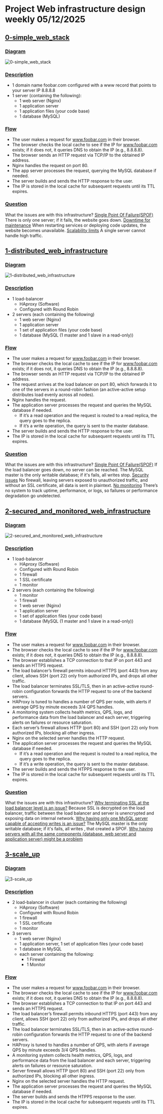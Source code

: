 # **Project Web infrastructure design weekly 05/12/2025**

## <u>**0-simple_web_stack**</u>
### <u>Diagram</u>
![0-simple_web_stack](./0-simple_web_stack.jpg)

### <u>Description</u>
* 1 domain name foobar.com configured with a www record that points to your server IP 8.8.8.8
* 1 server (containing the following):
	* 1 web server (Nginx)
	* 1 application server
	* 1 application files (your code base)
	* 1 database (MySQL)

### <u>Flow</u>
* The user makes a request for www.foobar.com in their browser.
* The browser checks the local cache to see if the IP for www.foobar.com exists; if it does not, it queries DNS to obtain the IP (e.g., 8.8.8.8).
* The browser sends an HTTP request via TCP/IP to the obtained IP address.
* Nginx handles the request on port 80.
* The app server processes the request, querying the MySQL database if needed.
* The server builds and sends the HTTP response to the user.
* The IP is stored in the local cache for subsequent requests until its TTL expires.

### <u>Question</u>
 What the issues are with this infrastructure?
<u>Single Point Of Failure(SPOF)</u>
There is only one server; if it fails, the website goes down.
<u>Downtime for maintenance</u>
When restarting services or deploying code updates, the website becomes unavailable.
<u>Scalability limits</u>
A single server cannot handle high traffic.

## <u>**1-distributed_web_infrastructure**</u>
### <u>Diagram</u>
![1-distributed_web_infrastructure](./1-distributed_web_infrastructure.jpg)

### <u>Description</u>
* 1 load-balancer
	* HAproxy (Software)
	* Configured with Round Robin
* 2 servers (each containing the following)
	* 1 web server (Nginx)
	* 1 application server
	* 1 set of application files (your code base)
	* 1 database (MySQL (1 master and 1 slave in a read-only))

### <u>Flow</u>
* The user makes a request for www.foobar.com in their browser.
* The browser checks the local cache to see if the IP for www.foobar.com exists; if it does not, it queries DNS to obtain the IP (e.g., 8.8.8.8).
* The browser sends an HTTP request via TCP/IP to the obtained IP address.
* The request arrives at the load balancer on port 80, which forwards it to one of the servers in a round-robin fashion (an active-active setup distributes load evenly across all nodes).
* Nginx handles the request.
* The application server processes the request and queries the MySQL database if needed.
	* If it’s a read operation and the request is routed to a read replica, the query goes to the replica.
	* If it’s a write operation, the query is sent to the master database.
* The server builds and sends the HTTP response to the user.
* The IP is stored in the local cache for subsequent requests until its TTL expires.

### <u>Question</u>
What the issues are with this infrastructure?
<u>Single Point Of Failure(SPOF)</u>
If the load balancer goes down, no server can be reached. The MySQL master is the only writable database; if it's fails, all writes stop.
<u>Security issues</u>
No firewall, leaving servers exposed to unauthorized traffic, and without an SSL certificate, all data is sent in plaintext.
<u>No monitoring</u>
There’s no system to track uptime, performance, or logs, so failures or performance degradation go undetected.

## <u>**2-secured_and_monitored_web_infrastructure**</u>
### <u>Diagram</u>
![2-secured_and_monitored_web_infrastructure](./2-secured_and_monitored_web_infrastructure.jpg)

### <u>Description</u>
* 1 load-balancer
	* HAproxy (Software)
	* Configured with Round Robin
	* 1 firewall
	* 1 SSL certificate
	* 1 monitor
* 2 servers (each containing the following)
	* 1 monitor
	* 1 firewall
	* 1 web server (Nginx)
	* 1 application server
	* 1 set of application files (your code base)
	* 1 database (MySQL (1 master and 1 slave in a read-only))

### <u>Flow</u>
* The user makes a request for www.foobar.com in their browser.
* The browser checks the local cache to see if the IP for www.foobar.com exists; if it does not, it queries DNS to obtain the IP (e.g., 8.8.8.8).
* The browser establishes a TCP connection to that IP on port 443 and sends an HTTPS request.
* The load balancer’s firewall permits inbound HTTPS (port 443) from any client, allows SSH (port 22) only from authorized IPs, and drops all other traffic.
* The load balancer terminates SSL/TLS, then in an active-active round-robin configuration forwards the HTTP request to one of the backend servers.
* HAProxy is tuned to handles a number of QPS per node, with alerts if average QPS by minute exceeds 3/4 QPS handles.
* A monitoring system collects health metrics, QPS, logs, and performance data from the load balancer and each server, triggering alerts on failures or resource saturation.
* Each server’s firewall allows HTTP (port 80) and SSH (port 22) only from authorized IPs, blocking all other ingress.
* Nginx on the selected server handles the HTTP request.
* The application server processes the request and queries the MySQL database if needed.
	* If it’s a read operation and the request is routed to a read replica, the query goes to the replica.
	* If it’s a write operation, the query is sent to the master database.
* The server builds and sends the HTPPS response to the user.
* The IP is stored in the local cache for subsequent requests until its TTL expires.

### <u>Question</u>
What the issues are with this infrastructure?
<u>Why terminating SSL at the load balancer level is an issue?</u>
Because SSL is decrypted on the load balancer, traffic between the load balancer and server is unencrypted and exposing data on internal network.
<u>Why having only one MySQL server capable of accepting writes is an issue?</u>
The MySQL master is the only writable database; if it's fails, all writes , that created a SPOF.
<u>Why having servers with all the same components (database, web server and application server) might be a problem</u>


## <u>**3-scale_up**</u>
### <u>Diagram</u>
![3-scale_up](./3-scale_up.jpg)

### <u>Description</u>
* 2 load-balancer in cluster (each containing the following)
	* HAproxy (Software)
	* Configured with Round Robin
	* 1 firewall
	* 1 SSL certificate
	* 1 monitor
* 3 servers
	* 1 web server (Nginx)
	* 1 application server, 1 set of application files (your code base)
	* 1 database in MySQL
	* each server containing the following:
		* 1 Firewall
		* 1 Monitor

### <u>Flow</u>
* The user makes a request for www.foobar.com in their browser.
* The browser checks the local cache to see if the IP for www.foobar.com exists; if it does not, it queries DNS to obtain the IP (e.g., 8.8.8.8).
* The browser establishes a TCP connection to that IP on port 443 and sends an HTTPS request.
* The load balancer’s firewall permits inbound HTTPS (port 443) from any client, allows SSH (port 22) only from authorized IPs, and drops all other traffic.
* The load balancer terminates SSL/TLS, then in an active-active round-robin configuration forwards the HTTP request to one of the backend servers.
* HAProxy is tuned to handles a number of QPS, with alerts if average QPS by minute exceeds 3/4 QPS handles.
* A monitoring system collects health metrics, QPS, logs, and performance data from the load balancer and each server, triggering alerts on failures or resource saturation.
* Server firewall allows HTTP (port 80) and SSH (port 22) only from authorized IPs, blocking all other ingress.
* Nginx on the selected server handles the HTTP request.
* The application server processes the request and queries the MySQL database if needed.
* The server builds and sends the HTPPS response to the user.
* The IP is stored in the local cache for subsequent requests until its TTL expires.